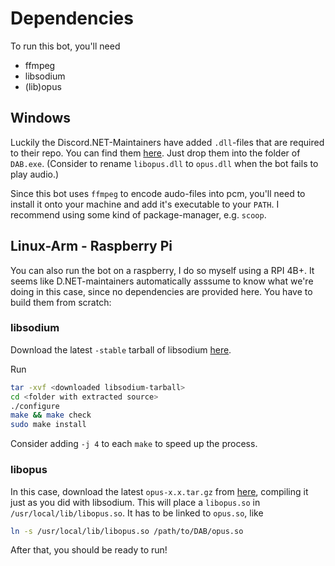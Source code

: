 # Dependencies
To run this bot, you'll need 
- ffmpeg
- libsodium
- (lib)opus

## Windows
Luckily the Discord.NET-Maintainers have added `.dll`-files that are required to their repo. 
You can find them [here](https://github.com/discord-net/Discord.Net/tree/dev/voice-natives). 
Just drop them into the folder of `DAB.exe`.
(Consider to rename `libopus.dll` to `opus.dll` when the bot fails to play audio.)

Since this bot uses `ffmpeg` to encode audo-files into pcm, you'll need to install it onto your machine and add it's executable to your `PATH`. 
I recommend using some kind of package-manager, e.g. `scoop`.

## Linux-Arm - Raspberry Pi
You can also run the bot on a raspberry, I do so myself using a RPI 4B+.
It seems like D.NET-maintainers automatically asssume to know what we're doing in this case,
since no dependencies are provided here. You have to build them from scratch:

### libsodium
Download the latest `-stable` tarball of libsodium [here](https://download.libsodium.org/libsodium/releases/).

Run
```bash
tar -xvf <downloaded libsodium-tarball>
cd <folder with extracted source>
./configure
make && make check
sudo make install
```
Consider adding `-j 4` to each `make` to speed up the process.

### libopus
In this case, download the latest `opus-x.x.tar.gz` from [here](https://ftp.osuosl.org/pub/xiph/releases/opus/),
compiling it just as you did with libsodium.
This will place a `libopus.so` in `/usr/local/lib/libopus.so`.
It has to be linked to `opus.so`, like
```bash
ln -s /usr/local/lib/libopus.so /path/to/DAB/opus.so
```

After that, you should be ready to run!
